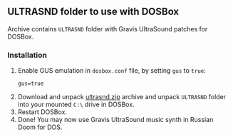 ## ULTRASND folder to use with DOSBox

Archive contains `ULTRASND` folder with Gravis UltraSound patches for DOSBox.

### Installation

1. Enable GUS emulation in `dosbox.conf` file, by setting `gus` to `true`:
   ```
   gus=true
   ```
2. Download and unpack
   [ultrasnd.zip](https://github.com/JNechaevsky/russian-doom/blob/master/src_dos/ultrasnd/ultrasnd.zip)
   archive and unpack `ULTRASND` folder into your mounted `C:\` drive in DOSBox.
3. Restart DOSBox.
4. Done! You may now use Gravis UltraSound music synth in Russian Doom for DOS.
